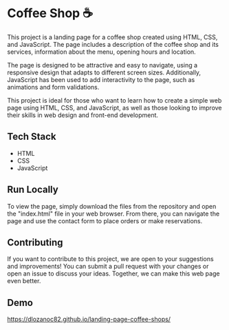 
# Coffee Shop ☕

This project is a landing page for a coffee shop created using HTML, CSS, and JavaScript. The page includes a description of the coffee shop and its services, information about the menu, opening hours and location.

The page is designed to be attractive and easy to navigate, using a responsive design that adapts to different screen sizes. Additionally, JavaScript has been used to add interactivity to the page, such as animations and form validations.

This project is ideal for those who want to learn how to create a simple web page using HTML, CSS, and JavaScript, as well as those looking to improve their skills in web design and front-end development.

## Tech Stack

* HTML
* CSS
* JavaScript

## Run Locally
To view the page, simply download the files from the repository and open the "index.html" file in your web browser. From there, you can navigate the page and use the contact form to place orders or make reservations.

## Contributing
If you want to contribute to this project, we are open to your suggestions and improvements! You can submit a pull request with your changes or open an issue to discuss your ideas. Together, we can make this web page even better.

## Demo
https://dlozanoc82.github.io/landing-page-coffee-shops/
